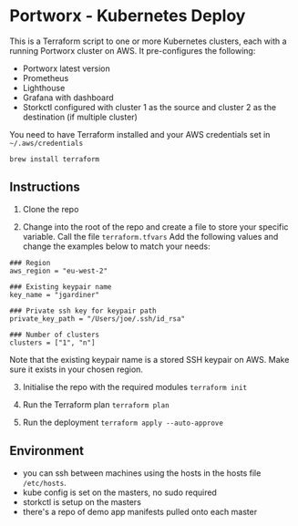 # Portworx - Kubernetes Deploy
This is a Terraform script to one or more Kubernetes clusters, each with a running Portworx cluster on AWS. It pre-configures the following:

- Portworx latest version
- Prometheus
- Lighthouse
- Grafana with dashboard
- Storkctl configured with cluster 1 as the source and cluster 2 as the destination (if multiple cluster)

You need to have Terraform installed and your AWS credentials set in `~/.aws/credentials`

`brew install terraform`

## Instructions
1. Clone the repo

2. Change into the root of the repo and create a file to store your specific variable. Call the file `terraform.tfvars`
Add the following values and change the examples below to match your needs:
```
### Region
aws_region = "eu-west-2"

### Existing keypair name
key_name = "jgardiner"

### Private ssh key for keypair path
private_key_path = "/Users/joe/.ssh/id_rsa"

### Number of clusters
clusters = ["1", "n"]
```
Note that the existing keypair name is a stored SSH keypair on AWS. Make sure it exists in your chosen region.

3. Initialise the repo with the required modules
`terraform init`

4. Run the Terraform plan
`terraform plan`

5. Run the deployment
`terraform apply --auto-approve`

## Environment
- you can ssh between machines using the hosts in the hosts file `/etc/hosts`.
- kube config is set on the masters, no sudo required
- storkctl is setup on the masters
- there's a repo of demo app manifests pulled onto each master
